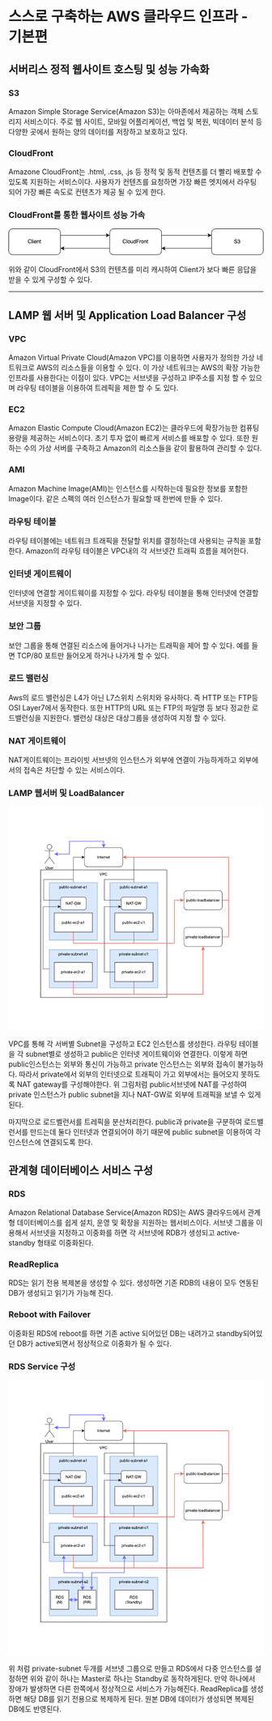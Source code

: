 # 스스로 구축하는 AWS 클라우드 인프라 - 기본편

## 서버리스 정적 웹사이트 호스팅 및 성능 가속화

### S3

Amazon Simple Storage Service(Amazon S3)는 아마존에서 제공하는 객체 스토리지 서비스이다. 주로 웹 사이트, 모바일 어플리케이션, 백업 및 복원, 빅데이터 분석 등 다양한 곳에서 원하는 양의 데이터를 저장하고 보호하고 있다.

### CloudFront

Amazone CloudFront는 .html, .css, .js 등 정적 및 동적 컨텐츠를 더 빨리 배포할 수 있도록 지원하는 서비스이다. 사용자가 컨텐츠를 요청하면 가장 빠른 엣지에서 라우팅 되어 가장 빠른 속도로 컨텐츠가 제공 될 수 있게 한다.

### CloudFront를 통한 웹사이트 성능 가속

![image1.png](./image1.png)

위와 같이 CloudFront에서 S3의 컨텐츠를 미리 캐시하여 Client가 보다 빠른 응답을 받을 수 있게 구성할 수 있다.

---

## LAMP 웹 서버 및 Application Load Balancer 구성

### VPC

Amazon Virtual Private Cloud(Amazon VPC)를 이용하면 사용자가 정의한 가상 네트워크로 AWS의 리소스들을 이용할 수 있다. 이 가상 네트워크는 AWS의 확장 가능한 인프라를 사용한다는 이점이 있다. VPC는 서브넷을 구성하고 IP주소를 지정 할 수 있으며 라우팅 테이블을 이용하여 트레픽을 제한 할 수 도 있다.

### EC2

Amazon Elastic Compute Cloud(Amazon EC2)는 클라우드에 확장가능한 컴퓨팅 용량을 제공하는 서비스이다. 초기 투자 없이 빠르게 서비스를 배포할 수 있다. 또한 원하는 수의 가상 서버를 구축하고 Amazon의 리소스들을 같이 활용하여 관리할 수 있다.

### AMI

Amazon Machine Image(AMI)는 인스턴스를 시작하는데 필요한 정보를 포함한 Image이다. 같은 스펙의 여러 인스턴스가 필요할 때 한번에 만들 수 있다.

### 라우팅 테이블

라우팅 테이블에는 네트워크 트래픽을 전달할 위치를 결정하는데 사용되는 규칙을 포함한다. Amazon의 라우팅 테이블은 VPC내의 각 서브넷간 트래픽 흐름을 제어한다. 

### 인터넷 게이트웨이

인터넷에 연결할 게이트웨이를 지정할 수 있다. 라우팅 테이블을 통해 인터넷에 연결할 서브넷을 지정할 수 있다.

### 보안 그룹

보안 그룹을 통해 연결된 리소스에 들어거나 나가는 트래픽을 제어 할 수 있다. 예를 들면 TCP/80 포트만 들어오게 하거나 나가게 할 수 있다.

### 로드 밸런싱

Aws의 로드 밸런싱은 L4가 아닌 L7스위치 스위치와 유사하다. 즉 HTTP 또는 FTP등  OSI Layer7에서 동작한다. 또한 HTTP의 URL 또는 FTP의 파일명 등 보다 정교한 로드밸런싱을 지원한다. 밸런싱 대상은 대상그룹을 생성하여 지정 할 수 있다.

### NAT 게이트웨이

NAT게이트웨이는 프라이빗 서브넷의 인스턴스가 외부에 연결이 가능하게하고 외부에서의 접속은 차단할 수 있는 서비스이다. 

### LAMP 웹서버 및 LoadBalancer

![image2.png](./image2.png)

VPC를 통해 각 서버별 Subnet을 구성하고 EC2 인스턴스를 생성한다. 라우팅 테이블을 각 subnet별로 생성하고 public은 인터넷 게이트웨이와 연결한다. 이렇게 하면 public인스턴스는 외부와 통신이 가능하고 private 인스턴스는 외부와 접속이 불가능하다. 따라서 private에서 외부의 인터넷으로 트래픽이 가고 외부에서는 들어오지 못하도록 NAT gateway를 구성해야한다. 위 그림처럼 public서브넷에 NAT를 구성하여 private 인스턴스가 public subnet을 지나 NAT-GW로 외부에 트래픽을 보낼 수 있게된다.

마지막으로 로드벨런서를 트레픽을 분산처리한다. public과 private을 구분하여 로드밸런서를 만드는데 둘다 인터넷과 연결되어야 하기 때문에 public subnet을 이용하여 각 인스턴스에 연결되도록 한다. 

## 관계형 데이터베이스 서비스 구성

### RDS

Amazon Relational Database Service(Amazon RDS)는 AWS 클라우드에서 관계형 데이터베이스를 쉽게 설치, 운영 및 확장을 지원하는 웹서비스이다. 서브넷 그룹을 이용해서 서브넷을 지정하고 이중화를 하면 각 서브넷에 RDB가 생성되고 active-standby 형태로 이중화된다.

### ReadReplica

RDS는 읽기 전용 복제본을 생성할 수 있다. 생성하면 기존 RDB의 내용이 모두 연동된 DB가 생성되고 읽기가 가능해 진다.

### Reboot with Failover

이중화된 RDS에 reboot를 하면 기존 active 되어있던 DB는 내려가고 standby되어있던 DB가 active되면서 정상적으로 이중화가 될 수 있다.

### RDS Service 구성

![image3.png](./image3.png)

위 처럼 private-subnet 두개를 서브넷 그룹으로 만들고 RDS에서 다중 인스턴스를 설정하면 위와 같이 하나는 Master로 하나는 Standby로 동작하게된다. 만약 하나에서 장애가 발생하면 다른 한쪽에서 정상적으로 서비스가 가능해진다. ReadReplica를 생성하면 해당 DB를 읽기 전용으로 복제하게 된다. 원본 DB에 데이터가 생성되면 복제된 DB에도 반영된다.

